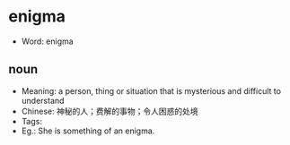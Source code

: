 # enigma

- Word: enigma

## noun

- Meaning: a person, thing or situation that is mysterious and difficult to understand
- Chinese: 神秘的人；费解的事物；令人困惑的处境
- Tags: 
- Eg.: She is something of an enigma.

